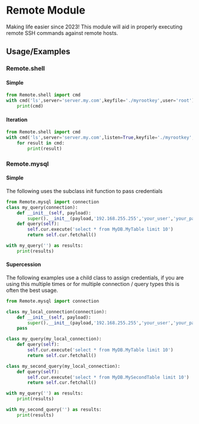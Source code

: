 # Remote Module

Making life easier since 2023!
This module will aid in properly executing remote SSH commands against remote hosts. 


## Usage/Examples

### Remote.shell
#### Simple
```python
from Remote.shell import cmd
with cmd('ls',server='server.my.com',keyfile='./myrootkey',user='root') as cmd:
    print(cmd)
```
#### Iteration
```python
from Remote.shell import cmd
with cmd('ls',server='server.my.com',listen=True,keyfile='./myrootkey',user='root') as cmd:
    for result in cmd:
        print(result)
```
### Remote.mysql

#### Simple
The following uses the subclass init function to pass credentials
```python
from Remote.mysql import connection
class my_query(connection):
    def __init__(self, payload):
        super().__init__(payload,'192.168.255.255','your_user','your_password')
    def query(self):
        self.cur.execute('select * from MyDB.MyTable limit 10')
        return self.cur.fetchall()

with my_query('') as results:
    print(results)
```
#### Supercession
The following examples use a child class to assign credentials, if you are using this multiple
times or for multiple connection / query types this is often the best usage.
```python
from Remote.mysql import connection

class my_local_connection(connection):
    def __init__(self, payload):
        super().__init__(payload,'192.168.255.255','your_user','your_password')
    pass

class my_query(my_local_connection):
    def query(self):
        self.cur.execute('select * from MyDB.MyTable limit 10')
        return self.cur.fetchall()

class my_second_query(my_local_connection):
    def query(self):
        self.cur.execute('select * from MyDB.MySecondTable limit 10')
        return self.cur.fetchall()

with my_query('') as results:
    print(results)

with my_second_query('') as results:
    print(results)
```